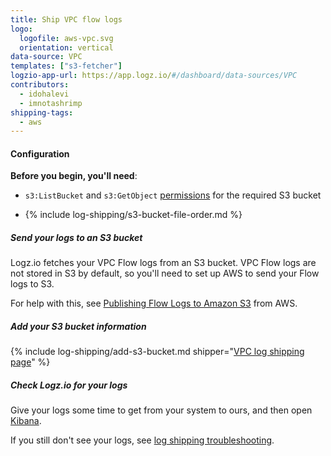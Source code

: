 ```yaml
---
title: Ship VPC flow logs
logo:
  logofile: aws-vpc.svg
  orientation: vertical
data-source: VPC
templates: ["s3-fetcher"]
logzio-app-url: https://app.logz.io/#/dashboard/data-sources/VPC
contributors:
  - idohalevi
  - imnotashrimp
shipping-tags:
  - aws
---
```


#### Configuration

**Before you begin, you'll need**:

* `s3:ListBucket` and `s3:GetObject` [permissions](https://support.logz.io/hc/en-us/articles/209486129-Troubleshooting-AWS-IAM-Configuration-for-retrieving-logs-from-a-S3-Bucket) for the required S3 bucket

* {% include log-shipping/s3-bucket-file-order.md %}

<div class="tasklist">

##### Send your logs to an S3 bucket

Logz.io fetches your VPC Flow logs from an S3 bucket.
VPC Flow logs are not stored in S3 by default, so you'll need to set up AWS to send your Flow logs to S3.

For help with this, see [Publishing Flow Logs to Amazon S3](https://docs.aws.amazon.com/vpc/latest/userguide/flow-logs-s3.html) from AWS.

##### Add your S3 bucket information

<!-- logzio-inject:s3-config -->


{% include log-shipping/add-s3-bucket.md shipper="[VPC log shipping page](https://app.logz.io/#/dashboard/data-sources/vpc)" %}



##### Check Logz.io for your logs

Give your logs some time to get from your system to ours, and then open [Kibana](https://app.logz.io/#/dashboard/kibana).

If you still don't see your logs, see [log shipping troubleshooting]({{site.baseurl}}/user-guide/log-shipping/log-shipping-troubleshooting.html).

</div>
